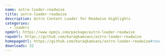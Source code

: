 ```yaml
---
name: astro-loader-readwise
title: astro-loader-readwise
description: Astro Content Loader for Readwise Highlights
categories:
  - loaders
npmUrl: https://www.npmjs.com/package/astro-loader-readwise
repoUrl: https://github.com/baraqkamsani/astro-loader-readwise
homepageUrl: https://github.com/baraqkamsani/astro-loader-readwise#readme
downloads: 32
---
```

